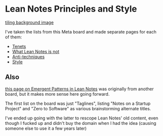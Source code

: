 # Lean Notes Principles and Style

[tiling background image](https://d2k1ftgv7pobq7.cloudfront.net/images/backgrounds/wave.png)

I've taken the lists from this Meta board and made separate pages for each of them:

- [Tenets](4ye6g-r9qjd-v99ew-10vqj-2qbwg)
- [What Lean Notes is not](yr20x-gbxk8-wk8yp-4956z-yygcv)
- [Anti-techniques](ct737-rhhh9-yw85m-15179-4q0vh)
- [Style](bqz8s-hwcy5-8pay1-1zgs5-fq04c)

## Also

[this page on Emergent Patterns in Lean Notes](4rc6p-dg83n-pga6v-64kt1-22hv6) was originally from another board, but it makes more sense here going forward.

The first list on the board was just "Taglines", listing "Notes on a Startup Project" and "Zero to Software" as various brainstorming alternate titles.

I've ended up going with the latter to rescope Lean Notes' old content, even though I fucked up and didn't buy the domain when I had the idea (causing someone else to use it a few years later)
